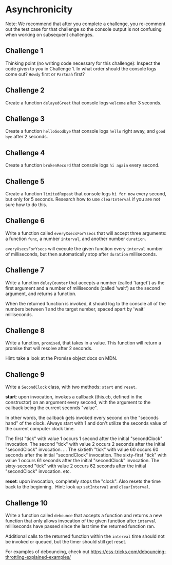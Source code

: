 # Asynchronicity

Note: We recommend that after you complete a challenge, you re-comment out the test case for that challenge so the console output is not confusing when working on subsequent challenges.

## Challenge 1

Thinking point (no writing code necessary for this challenge): Inspect the code given to you in Challenge 1. In what order should the console logs come out? `Howdy` first or `Partnah` first?

## Challenge 2

Create a function `delayedGreet` that console logs `welcome` after 3 seconds.

## Challenge 3

Create a function `helloGoodbye` that console logs `hello` right away, and `good bye` after 2 seconds.

## Challenge 4

Create a function `brokenRecord` that console logs `hi again` every second.

## Challenge 5

Create a function `limitedRepeat` that console logs `hi for now` every second, but only for 5 seconds. Research how to use `clearInterval` if you are not sure how to do this.

## Challenge 6

Write a function called `everyXsecsForYsecs` that will accept three arguments: a function `func`, a number `interval`, and another number `duration`.

`everyXsecsForYsecs` will execute the given function every `interval` number of milliseconds, but then automatically stop after `duration` milliseconds.

## Challenge 7

Write a function `delayCounter` that accepts a number (called 'target') as the first argument and a number of milliseconds (called 'wait') as the second argument, and returns a function.

When the returned function is invoked, it should log to the console all of the numbers between 1 and the target number, spaced apart by 'wait' milliseconds.

## Challenge 8

Write a function, `promised`, that takes in a value. This function will return a promise that will resolve after 2 seconds.

Hint: take a look at the Promise object docs on MDN.

## Challenge 9

Write a `SecondClock` class, with two methods: `start` and `reset`. ​

**start**: upon invocation, invokes a callback (this.cb, defined in the constructor) on an argument every second, with the argument to the callback being the current seconds "value".

In other words, the callback gets invoked every second on the "seconds hand" of the clock. Always start with 1 and don't utilize the seconds value of the current computer clock time.

The first "tick" with value 1 occurs 1 second after the initial "secondClock" invocation.
The second "tick" with value 2 occurs 2 seconds after the initial "secondClock" invocation.
...
The sixtieth "tick" with value 60 occurs 60 seconds after the initial "secondClock" invocation.
The sixty-first "tick" with value 1 occurs 61 seconds after the initial "secondClock" invocation.
The sixty-second "tick" with value 2 occurs 62 seconds after the initial "secondClock" invocation.
etc.

**reset**: upon invocation, completely stops the "clock".
Also resets the time back to the beginning.
​
Hint: look up `setInterval` and `clearInterval`.

## Challenge 10

Write a function called `debounce` that accepts a function and returns a new function that only allows invocation of the given function after `interval` milliseconds have passed since the last time the returned function ran.

Additional calls to the returned function within the `interval` time should not be invoked or queued, but the timer should still get reset.

For examples of debouncing, check out https://css-tricks.com/debouncing-throttling-explained-examples/
